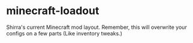 minecraft-loadout
=================

Shirra's current Minecraft mod layout.  Remember, this will overwrite your configs on a few parts (Like inventory tweaks.)
